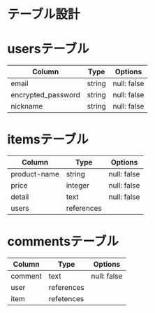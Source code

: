 # テーブル設計
# usersテーブル
| Column               | Type   | Options     |
| -------------------- | ------ | ----------- |
| email                | string | null: false |
| encrypted_password   | string | null: false |
| nickname             | string | null: false |

# itemsテーブル
| Column       | Type       | Options     |
| ------------ | ---------- | ----------- |
| product-name | string     | null: false |
| price        | integer    | null: false |
| detail       | text       | null: false |
| users        | references |             |

# commentsテーブル

| Column       | Type       | Options     |
| ------------ | ---------- | ----------- |
| comment      | text       | null: false |
| user         | references |             |
| item         | refetences |             |